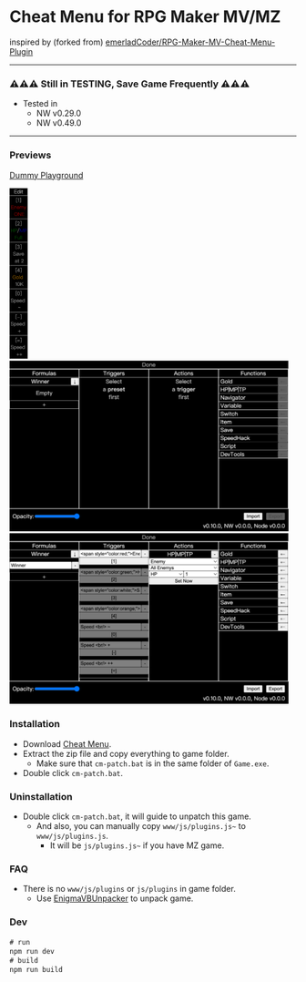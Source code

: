 # Cheat Menu for RPG Maker MV/MZ

inspired by (forked
from) [emerladCoder/RPG-Maker-MV-Cheat-Menu-Plugin](https://github.com/emerladCoder/RPG-Maker-MV-Cheat-Menu-Plugin)

---

### ⚠️⚠️⚠️ Still in TESTING, Save Game Frequently ⚠️⚠️⚠️

- Tested in
  - NW v0.29.0
  - NW v0.49.0

---

### Previews

[Dummy Playground](https://allape.github.io/RPG-Maker-MV-Cheat-Menu-Plugin/index.html)

<img src="samples/pic-main.png" alt="Main Picture" height="300">  
<img src="samples/pic-empty-settings.png" alt="Empty Settings" height="300">
<img src="samples/pic-settings.png" alt="Settings" height="300">

### Installation

- Download [Cheat Menu](https://github.com/allape/RPG-Maker-MV-Cheat-Menu-Plugin/releases).
- Extract the zip file and copy everything to game folder.
  - Make sure that `cm-patch.bat` is in the same folder of `Game.exe`.
- Double click `cm-patch.bat`.

### Uninstallation

- Double click `cm-patch.bat`, it will guide to unpatch this game.
  - And also, you can manually copy `www/js/plugins.js~` to `www/js/plugins.js`.
    - It will be `js/plugins.js~` if you have MZ game.

### FAQ

- There is no `www/js/plugins` or `js/plugins` in game folder.
  - Use [EnigmaVBUnpacker](https://f95zone.to/threads/rpg-maker-mv-unpacker.417/post-3577739) to unpack game.

### Dev

```shell
# run
npm run dev
# build
npm run build
```
